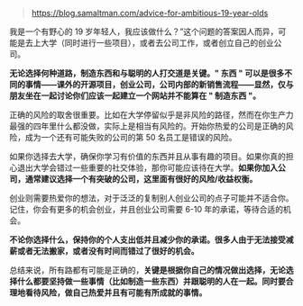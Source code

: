 > https://blog.samaltman.com/advice-for-ambitious-19-year-olds

我是一个有野心的 19 岁年轻人，我应该做什么？”这个问题的答案因人而异，可能是去上大学（同时进行一些项目），或者去公司工作，或者创立自己的创业公司。

**无论选择何种道路，制造东西和与聪明的人打交道是关键。" 东西 " 可以是很多不同的事情——课外的开源项目，创业公司，公司内部的新销售流程——显然，仅与朋友坐在一起讨论你们应该一起建立一个网站并不能算在 " 制造东西 "。**

正确的风险的取舍很重要。比如在大学停留似乎是非风险的路径，然而在你生产力最强的四年里什么都没做，实际上是相当有风险的。开始你热爱的公司是正确的风险，成为一个还有可能失败的公司的第 50 名员工是错误的风险。

如果你选择去大学，确保你学习有价值的东西并且从事有趣的项目。如果你真的担心退出大学会错过一些重要的社交体验，那你可能应该待在大学。**如果你加入公司，通常建议选择一个有突破的公司，这里面有很好的风险/收益权衡。**

创业则需要热爱你的想法，对于泛泛的复制别人创业公司的点子可能并不适合你。记住，你会有更多的机会创业，并且创业公司需要 6-10 年的承诺，等待合适的机会。

**不论你选择什么，保持你的个人支出低并且减少你的承诺。很多人由于无法接受减薪或者无法搬家，或者没有时间而错过了很好的机会。**

总结来说，所有路都有可能是正确的，**关键是根据你自己的情况做出选择，无论选择什么都要坚持做一些事情（比如制造一些东西）并跟聪明的人在一起。同时要合理地看待风险，做自己热爱并且有可能有所成就的事情。**
